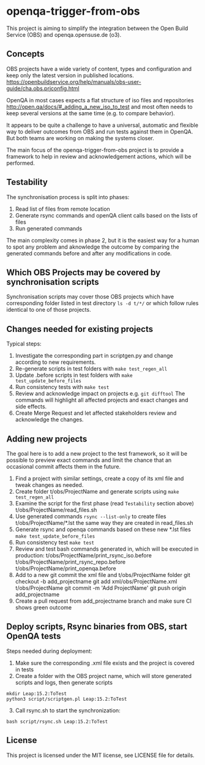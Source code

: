 # openqa-trigger-from-obs

This project is aiming to simplify the integration between the Open
Build Service (OBS) and openqa.opensuse.de (o3).

## Concepts

OBS projects have a wide variety of content, types and configuration and keep
only the latest version in published locations.
https://openbuildservice.org/help/manuals/obs-user-guide/cha.obs.prjconfig.html

OpenQA in most cases expects a flat structure of iso files and repositories
http://open.qa/docs/#_adding_a_new_iso_to_test and most often needs to keep
several versions at the same time (e.g. to compare behavior).

It appears to be quite a challenge to have a universal, automatic and flexible
way to deliver outcomes from OBS and run tests against them in OpenQA. But
both teams are working on making the systems closer.

The main focus of the openqa-trigger-from-obs project is to provide a
framework to help in review and acknowledgement actions, which will be
performed.

## Testability

The synchronisation process is split into phases:
1. Read list of files from remote location
2. Generate rsync commands and openQA client calls based on the lists of files
3. Run generated commands

The main complexity comes in phase 2, but it is the easiest way for a human to
spot any problem and aknowledge the outcome by comparing the generated
commands before and after any modifications in code.

## Which OBS Projects may be covered by synchronisation scripts

Synchronisation scripts may cover those OBS projects which have corresponding
folder listed in test directory `ls -d t/*/` or which follow rules identical
to one of those projects.

## Changes needed for existing projects

Typical steps:
1. Investigate the corresponding part in scriptgen.py and change according to
   new requirements.
2. Re-generate scripts in test folders with `make test_regen_all`
3. Update .before scripts in test folders with `make test_update_before_files`
4. Run consistency tests with `make test`
5. Review and acknowledge impact on projects e.g. `git difftool`
The commands will highlight all affected projects and exact changes and side
effects.
6. Create Merge Request and let affected stakeholders review and acknowledge
the changes.

## Adding new projects

The goal here is to add a new project to the test framework, so it will be
possible to preview exact commands and limit the chance that an occasional
commit affects them in the future.

1. Find a project with similar settings, create a copy of its xml file and
   tweak changes as needed.
2. Create folder t/obs/ProjectName and generate scripts using
   `make test_regen_all`
3. Examine the script for the first phase (read `Testability` section above)
   t/obs/ProjectName/read_files.sh
4. Use generated commands `rsync --list-only` to create files 
t/obs/ProjectName/*.lst
the same way they are created in read_files.sh
5. Generate rsync and openqa commands based on these new *.lst files
`make test_update_before_files`
6. Run consistency test `make test`
7. Review and test bash commands generated in, which will be executed in
   production:
t/obs/ProjectName/print_rsync_iso.before
t/obs/ProjectName/print_rsync_repo.before
t/obs/ProjectName/print_openqa.before
8. Add to a new git commit the xml file and t/obs/ProjectName folder
git checkout -b add_projectname
git add xml/obs/ProjectName.xml t/obs/ProjectName
git commit -m 'Add ProjectName'
git push origin add_projectname
9. Create a pull request from add_projectname branch and make sure CI shows
   green outcome

## Deploy scripts, Rsync binaries from OBS, start OpenQA tests

Steps needed during deployment:
1. Make sure the corresponding .xml file exists and the project is covered in
   tests
2. Create a folder with the OBS project name, which will store generated
   scripts and logs, then generate scripts

```
mkdir Leap:15.2:ToTest
python3 script/scriptgen.pl Leap:15.2:ToTest
```

3. Call rsync.sh to start the synchronization:

```
bash script/rsync.sh Leap:15.2:ToTest
```

## License

This project is licensed under the MIT license, see LICENSE file for details.
